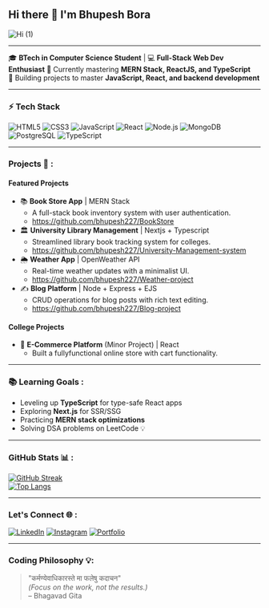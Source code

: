 ## Hi there 👋 I'm **Bhupesh Bora**

![Hi (1)](https://github.com/user-attachments/assets/55475fd4-555a-40ca-a1c5-386906d3ea69)

---
🎓 **BTech in Computer Science Student** |  💻 **Full-Stack Web Dev Enthusiast** 
🌱 Currently mastering **MERN Stack, ReactJS, and TypeScript**  
🚀 Building projects to master **JavaScript, React, and backend development**  


---

### ⚡ **Tech Stack**  
![HTML5](https://img.shields.io/badge/HTML5-E34F26?style=flat&logo=html5&logoColor=white)
![CSS3](https://img.shields.io/badge/CSS3-1572B6?style=flat&logo=css3&logoColor=white)
![JavaScript](https://img.shields.io/badge/JavaScript-F7DF1E?style=flat&logo=javascript&logoColor=black)
![React](https://img.shields.io/badge/React-61DAFB?style=flat&logo=react&logoColor=black)
![Node.js](https://img.shields.io/badge/Node.js-339933?style=flat&logo=node.js&logoColor=white)
![MongoDB](https://img.shields.io/badge/MongoDB-47A248?style=flat&logo=mongodb&logoColor=white)
![PostgreSQL](https://img.shields.io/badge/PostgreSQL-4169E1?style=flat&logo=postgresql&logoColor=white)
![TypeScript](https://img.shields.io/badge/TypeScript-3178C6?style=flat&logo=typescript&logoColor=white)

---

### **Projects** 🔨 : 
#### **Featured Projects**  
- 📚 **Book Store App** | MERN Stack  
  - A full-stack book inventory system with user authentication.
  - https://github.com/bhupesh227/BookStore
- 🏛️ **University Library Management** | Nextjs + Typescript 
  - Streamlined library book tracking system for colleges.
  - https://github.com/bhupesh227/University-Management-system
- 🌦️ **Weather App** | OpenWeather API  
  - Real-time weather updates with a minimalist UI.
  - https://github.com/bhupesh227/Weather-project
- ✍️ **Blog Platform** | Node + Express + EJS 
  - CRUD operations for blog posts with rich text editing.
  - https://github.com/bhupesh227/Blog-project

#### **College Projects**  
- 🛒 **E-Commerce Platform** (Minor Project) | React 
  - Built a fullyfunctional online store with cart functionality.  

---

### 📚 **Learning Goals**  :
- Leveling up **TypeScript** for type-safe React apps  
- Exploring **Next.js** for SSR/SSG  
- Practicing **MERN stack optimizations**  
- Solving DSA problems on LeetCode 💡  

---

### **GitHub Stats**  📊 :
[![GitHub Streak](https://streak-stats.demolab.com?user=bhupesh227&theme=dark)](https://git.io/streak-stats)  
[![Top Langs](https://github-readme-stats.vercel.app/api/top-langs/?username=bhupesh227&layout=compact&theme=vision-friendly-dark)](https://github.com/bhupesh227)

---

### **Let's Connect**  🌐 :
[![LinkedIn](https://img.shields.io/badge/LinkedIn-0A66C2?style=flat&logo=linkedin&logoColor=white)](https://www.linkedin.com/in/bhupesh-bora-2b4s)
[![Instagram](https://img.shields.io/badge/Instagram-E4405F?style=flat&logo=instagram&logoColor=white)](https://instagram.com/shadows_of_wonder)
[![Portfolio](https://img.shields.io/badge/Portfolio-4285F4?style=flat&logo=google-chrome&logoColor=white)](https://your-portfolio.com)

---

###  **Coding Philosophy**  💡:
> "कर्मण्येवाधिकारस्ते मा फलेषु कदाचन"  
> *(Focus on the work, not the results.)*  
> – Bhagavad Gita

<!--
**bhupesh227/bhupesh227** is a ✨ _special_ ✨ repository because its `README.md` (this file) appears on your GitHub profile.

Here are some ideas to get you started:

- 🔭 I’m currently working on ...
- 🌱 I’m currently learning ...
- 👯 I’m looking to collaborate on ...
- 🤔 I’m looking for help with ...
- 💬 Ask me about ...
- 📫 How to reach me: ...
- 😄 Pronouns: ...
- ⚡ Fun fact: ...
-->
